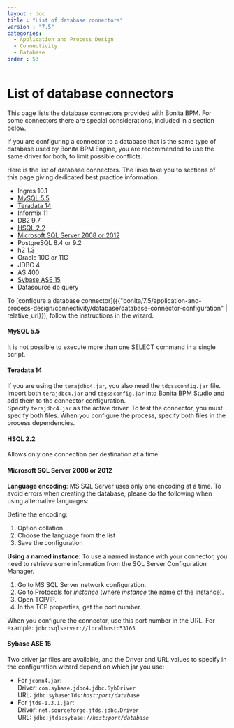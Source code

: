 ```yaml
---
layout : doc
title : "List of database connectors"
version : "7.5"
categories:
  - Application and Process Design
  - Connectivity
  - Database
order : 53
---
```

# List of database connectors

This page lists the database connectors provided with Bonita BPM. For some connectors there are special considerations, included in a section below.

If you are configuring a connector to a database that is the same type of database used by Bonita BPM Engine, you are recommended to use the same driver for both, to limit possible conflicts.

Here is the list of database connectors. The links take you to sections of this page giving dedicated best practice information.

* Ingres 10.1
* [MySQL 5.5](#mysql)
* [Teradata 14](#teradata)
* Informix 11
* DB2 9.7
* [HSQL 2.2](#hsql)
* [Microsoft SQL Server 2008 or 2012](#mssql)
* PostgreSQL 8.4 or 9.2
* h2 1.3
* Oracle 10G or 11G
* JDBC 4
* AS 400
* [Sybase ASE 15](#sysbase)
* Datasource db query

To [configure a database connector]({{"bonita/7.5/application-and-process-design/connectivity/database/database-connector-configuration" | relative_url}}), follow the instructions in the wizard.

<a id="mysql"/>

#### MySQL 5.5

It is not possible to execute more than one SELECT command in a single script.

<a id="teradata"/>

#### Teradata 14

If you are using the `terajdbc4.jar`, you also need the `tdgssconfig.jar` file.  
Import both `terajdbc4.jar` and `tdgssconfig.jar` into Bonita BPM Studio and add them to the connector configuration.  
Specify `terajdbc4.jar` as the active driver. To test the connector, you must specify both files. When you configure the process, specify both files in the process dependencies.

<a id="hsql"/>

#### HSQL 2.2

Allows only one connection per destination at a time

<a id="mssql"/>

#### Microsoft SQL Server 2008 or 2012

**Language encoding**: MS SQL Server uses only one encoding at a time. To avoid errors when creating the database, please do the following when using alternative languages:

Define the encoding:

1. Option collation
2. Choose the language from the list
3. Save the configuration

**Using a named instance**: To use a named instance with your connector, you need to retrieve some information from the SQL Server Configuration Manager.

1. Go to MS SQL Server network configuration.
2. Go to Protocols for _instance_ (where _instance_ the name of the instance).
3. Open TCP/IP.
4. In the TCP properties, get the port number.

When you configure the connector, use this port number in the URL. For example: `jdbc:sqlserver://localhost:53165`.

<a id="sysbase"/>

#### Sybase ASE 15

Two driver jar files are available, and the Driver and URL values to specify in the configuration wizard depend on which jar you use:

* For `jconn4.jar`:  
Driver: `com.sybase.jdbc4.jdbc.SybDriver`  
URL: `jdbc:sybase:Tds:`_`host:port/database`_
* For `jtds-1.3.1.jar`:  
Driver: `net.sourceforge.jtds.jdbc.Driver`  
URL: `jdbc:jtds:sybase://`_`host:port/database`_
